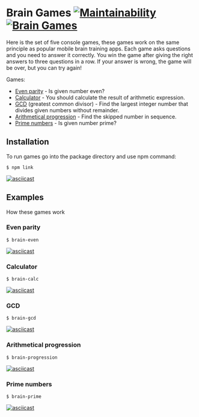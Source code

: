 # Brain Games [![Maintainability](https://api.codeclimate.com/v1/badges/60b92975fae102282963/maintainability)](https://codeclimate.com/github/foggylight/frontend-project-lvl1/maintainability) [![Brain Games](https://github.com/foggylight/frontend-project-lvl1/workflows/Brain%20Games/badge.svg)](https://github.com/foggylight/frontend-project-lvl1/actions)

Here is the set of five console games, these games work on the same principle as popular mobile brain training apps. Each game asks questions and you need to answer it correctly. You win the game after giving the right answers to three questions in a row. If your answer is wrong, the game will be over, but you can try again!

Games:
- [Even parity](#even-parity) - Is given number even?
- [Calculator](#calculator) - You should calculate the result of arithmetic expression.
- [GCD](#gcd) (greatest common divisor) - Find the largest integer number that divides given numbers without remainder.
- [Arithmetical progression](#arithmetical-progression) - Find the skipped number in sequence.
- [Prime numbers](#prime-numbers) - Is given number prime?

## Installation

To run games go into the package directory and use npm command:

```
$ npm link
```

[![asciicast](https://asciinema.org/a/H0cpMqXPnQ2sRgaZnZTXLyDwZ.svg)](https://asciinema.org/a/H0cpMqXPnQ2sRgaZnZTXLyDwZ)

## Examples

How these games work

### Even parity

```
$ brain-even
```

[![asciicast](https://asciinema.org/a/FVQVbyzIzVFA6R2H97WFtWSNn.svg)](https://asciinema.org/a/FVQVbyzIzVFA6R2H97WFtWSNn)

### Calculator

```
$ brain-calc
```

[![asciicast](https://asciinema.org/a/bp0KgX5Z1WGNiSADBttBA6eW3.svg)](https://asciinema.org/a/bp0KgX5Z1WGNiSADBttBA6eW3)

### GCD

```
$ brain-gcd
```

[![asciicast](https://asciinema.org/a/O6P2I6RThylXDeVyPFJPKcTR2.svg)](https://asciinema.org/a/O6P2I6RThylXDeVyPFJPKcTR2)

### Arithmetical progression

```
$ brain-progression
```

[![asciicast](https://asciinema.org/a/EzedRGCOuSWPVGwBwuYUynbpX.svg)](https://asciinema.org/a/EzedRGCOuSWPVGwBwuYUynbpX)

### Prime numbers

```
$ brain-prime
```

[![asciicast](https://asciinema.org/a/lH2SniU52IQ4ffepdreMJKpaI.svg)](https://asciinema.org/a/lH2SniU52IQ4ffepdreMJKpaI)
